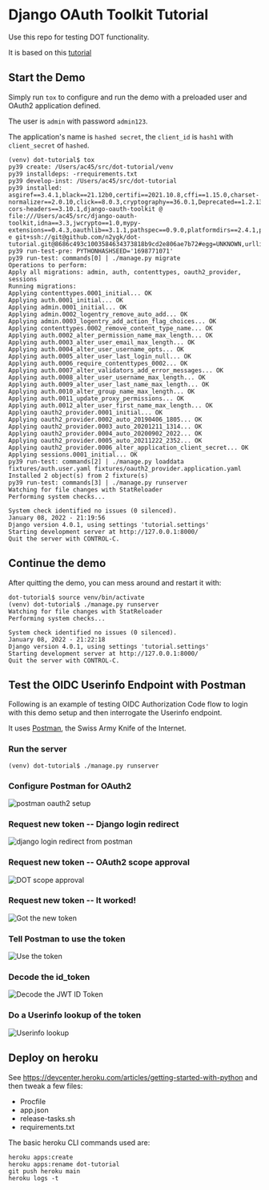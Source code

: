 # Django OAuth Toolkit Tutorial

Use this repo for testing DOT functionality.

It is based on this [tutorial](https://django-oauth-toolkit.readthedocs.io/en/latest/tutorial/tutorial_01.html)

## Start the Demo

Simply run `tox` to configure and run the demo with a preloaded user and OAuth2 application defined.

The user is `admin` with password `admin123`.

The application's name is `hashed secret`, the `client_id` is `hash1` with `client_secret` of `hashed`.


```
(venv) dot-tutorial$ tox
py39 create: /Users/ac45/src/dot-tutorial/venv
py39 installdeps: -rrequirements.txt
py39 develop-inst: /Users/ac45/src/dot-tutorial
py39 installed: asgiref==3.4.1,black==21.12b0,certifi==2021.10.8,cffi==1.15.0,charset-normalizer==2.0.10,click==8.0.3,cryptography==36.0.1,Deprecated==1.2.13,Django==4.0.1,django-cors-headers==3.10.1,django-oauth-toolkit @ file:///Users/ac45/src/django-oauth-toolkit,idna==3.3,jwcrypto==1.0,mypy-extensions==0.4.3,oauthlib==3.1.1,pathspec==0.9.0,platformdirs==2.4.1,pycparser==2.21,PyYAML==6.0,requests==2.27.1,sqlparse==0.4.2,tomli==1.2.3,typing_extensions==4.0.1,-e git+ssh://git@github.com/n2ygk/dot-tutorial.git@8686c493c1003584634373818b9cd2e806ae7b72#egg=UNKNOWN,urllib3==1.26.8,wrapt==1.13.3
py39 run-test-pre: PYTHONHASHSEED='1698771071'
py39 run-test: commands[0] | ./manage.py migrate
Operations to perform:
Apply all migrations: admin, auth, contenttypes, oauth2_provider, sessions
Running migrations:
Applying contenttypes.0001_initial... OK
Applying auth.0001_initial... OK
Applying admin.0001_initial... OK
Applying admin.0002_logentry_remove_auto_add... OK
Applying admin.0003_logentry_add_action_flag_choices... OK
Applying contenttypes.0002_remove_content_type_name... OK
Applying auth.0002_alter_permission_name_max_length... OK
Applying auth.0003_alter_user_email_max_length... OK
Applying auth.0004_alter_user_username_opts... OK
Applying auth.0005_alter_user_last_login_null... OK
Applying auth.0006_require_contenttypes_0002... OK
Applying auth.0007_alter_validators_add_error_messages... OK
Applying auth.0008_alter_user_username_max_length... OK
Applying auth.0009_alter_user_last_name_max_length... OK
Applying auth.0010_alter_group_name_max_length... OK
Applying auth.0011_update_proxy_permissions... OK
Applying auth.0012_alter_user_first_name_max_length... OK
Applying oauth2_provider.0001_initial... OK
Applying oauth2_provider.0002_auto_20190406_1805... OK
Applying oauth2_provider.0003_auto_20201211_1314... OK
Applying oauth2_provider.0004_auto_20200902_2022... OK
Applying oauth2_provider.0005_auto_20211222_2352... OK
Applying oauth2_provider.0006_alter_application_client_secret... OK
Applying sessions.0001_initial... OK
py39 run-test: commands[2] | ./manage.py loaddata fixtures/auth.user.yaml fixtures/oauth2_provider.application.yaml
Installed 2 object(s) from 2 fixture(s)
py39 run-test: commands[3] | ./manage.py runserver
Watching for file changes with StatReloader
Performing system checks...

System check identified no issues (0 silenced).
January 08, 2022 - 21:19:56
Django version 4.0.1, using settings 'tutorial.settings'
Starting development server at http://127.0.0.1:8000/
Quit the server with CONTROL-C.
```

## Continue the demo

After quitting the demo, you can mess around and restart it with:

```
dot-tutorial$ source venv/bin/activate
(venv) dot-tutorial$ ./manage.py runserver
Watching for file changes with StatReloader
Performing system checks...

System check identified no issues (0 silenced).
January 08, 2022 - 21:22:18
Django version 4.0.1, using settings 'tutorial.settings'
Starting development server at http://127.0.0.1:8000/
Quit the server with CONTROL-C.
```

## Test the OIDC Userinfo Endpoint with Postman

Following is an example of testing OIDC Authorization Code flow to login with this demo setup and
then interrogate the Userinfo endpoint.

It uses [Postman](https://www.postman.com/downloads/), the Swiss Army Knife of the Internet.

### Run the server

```
(venv) dot-tutorial$ ./manage.py runserver
```

### Configure Postman for OAuth2

![postman oauth2 setup](./media/postman-01-oauth2-setup.png)

### Request new token -- Django login redirect

![django login redirect from postman](./media/postman-02-login.png)

### Request new token -- OAuth2 scope approval

![DOT scope approval](./media/postman-03-approve.png)

### Request new token -- It worked!

![Got the new token](./media/postman-04-proceed.png)

### Tell Postman to use the token
![Use the token](./media/postman-05-use-token.png)

### Decode the id_token

![Decode the JWT ID Token](./media/decode_id_token.png)

### Do a Userinfo lookup of the token

![Userinfo lookup](./media/postman-06-userinfo-result.png)

## Deploy on heroku

See https://devcenter.heroku.com/articles/getting-started-with-python and then tweak a few files:

- Procfile
- app.json
- release-tasks.sh
- requirements.txt

The basic heroku CLI commands used are:

```
heroku apps:create
heroku apps:rename dot-tutorial
git push heroku main
heroku logs -t
```
